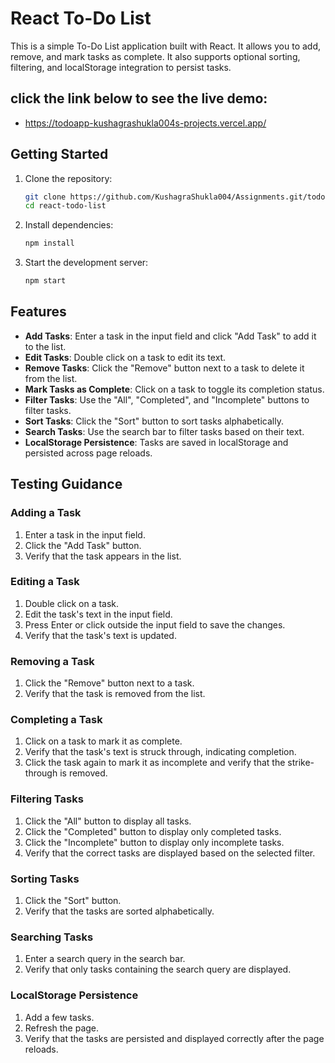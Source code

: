 # React To-Do List

This is a simple To-Do List application built with React. It allows you to add, remove, and mark tasks as complete. It also supports optional sorting, filtering, and localStorage integration to persist tasks.

## click the link below to see the live demo:
- https://todoapp-kushagrashukla004s-projects.vercel.app/

## Getting Started

1. Clone the repository:

   ```sh
   git clone https://github.com/KushagraShukla004/Assignments.git/todo
   cd react-todo-list
   ```

2. Install dependencies:

   ```sh
   npm install
   ```

3. Start the development server:
   ```sh
   npm start
   ```

## Features

- **Add Tasks**: Enter a task in the input field and click "Add Task" to add it to the list.
- **Edit Tasks**: Double click on a task to edit its text.
- **Remove Tasks**: Click the "Remove" button next to a task to delete it from the list.
- **Mark Tasks as Complete**: Click on a task to toggle its completion status.
- **Filter Tasks**: Use the "All", "Completed", and "Incomplete" buttons to filter tasks.
- **Sort Tasks**: Click the "Sort" button to sort tasks alphabetically.
- **Search Tasks**: Use the search bar to filter tasks based on their text.
- **LocalStorage Persistence**: Tasks are saved in localStorage and persisted across page reloads.

## Testing Guidance

### Adding a Task

1. Enter a task in the input field.
2. Click the "Add Task" button.
3. Verify that the task appears in the list.

### Editing a Task

1. Double click on a task.
2. Edit the task's text in the input field.
3. Press Enter or click outside the input field to save the changes.
4. Verify that the task's text is updated.

### Removing a Task

1. Click the "Remove" button next to a task.
2. Verify that the task is removed from the list.

### Completing a Task

1. Click on a task to mark it as complete.
2. Verify that the task's text is struck through, indicating completion.
3. Click the task again to mark it as incomplete and verify that the strike-through is removed.

### Filtering Tasks

1. Click the "All" button to display all tasks.
2. Click the "Completed" button to display only completed tasks.
3. Click the "Incomplete" button to display only incomplete tasks.
4. Verify that the correct tasks are displayed based on the selected filter.

### Sorting Tasks

1. Click the "Sort" button.
2. Verify that the tasks are sorted alphabetically.

### Searching Tasks

1. Enter a search query in the search bar.
2. Verify that only tasks containing the search query are displayed.

### LocalStorage Persistence

1. Add a few tasks.
2. Refresh the page.
3. Verify that the tasks are persisted and displayed correctly after the page reloads.
